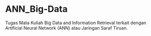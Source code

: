 # ANN_Big-Data
Tugas Mata Kuliah Big Data and Information Retrieval terkait dengan Artificial Neural Network (ANN) atau Jaringan Saraf Tiruan.
